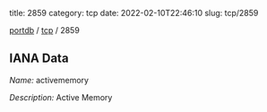 title: 2859
category: tcp
date: 2022-02-10T22:46:10
slug: tcp/2859

[portdb](/) / [tcp](/category/tcp.html) / 2859


## IANA Data

_Name:_ activememory

_Description:_ Active Memory

